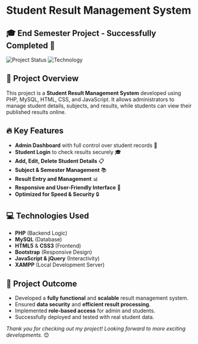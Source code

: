 # Student Result Management System

## 🎓 End Semester Project - Successfully Completed 🎉

![Project Status](https://img.shields.io/badge/Status-Completed-brightgreen)
![Technology](https://img.shields.io/badge/Technology-PHP-blue)

## 📌 Project Overview
This project is a **Student Result Management System** developed using PHP, MySQL, HTML, CSS, and JavaScript. It allows administrators to manage student details, subjects, and results, while students can view their published results online.

## 🔥 Key Features
- **Admin Dashboard** with full control over student records 🏫
- **Student Login** to check results securely 🎓
- **Add, Edit, Delete Student Details** 📋
- **Subject & Semester Management** 📚
- **Result Entry and Management** 📊
- **Responsive and User-Friendly Interface** 📱
- **Optimized for Speed & Security** 🔒

## 💻 Technologies Used
- **PHP** (Backend Logic)
- **MySQL** (Database)
- **HTML5** & **CSS3** (Frontend)
- **Bootstrap** (Responsive Design)
- **JavaScript & jQuery** (Interactivity)
- **XAMPP** (Local Development Server)

## 🎯 Project Outcome
- Developed a **fully functional** and **scalable** result management system.
- Ensured **data security** and **efficient result processing**.
- Implemented **role-based access** for admin and students.
- Successfully deployed and tested with real student data.

_Thank you for checking out my project! Looking forward to more exciting developments._ 😊

